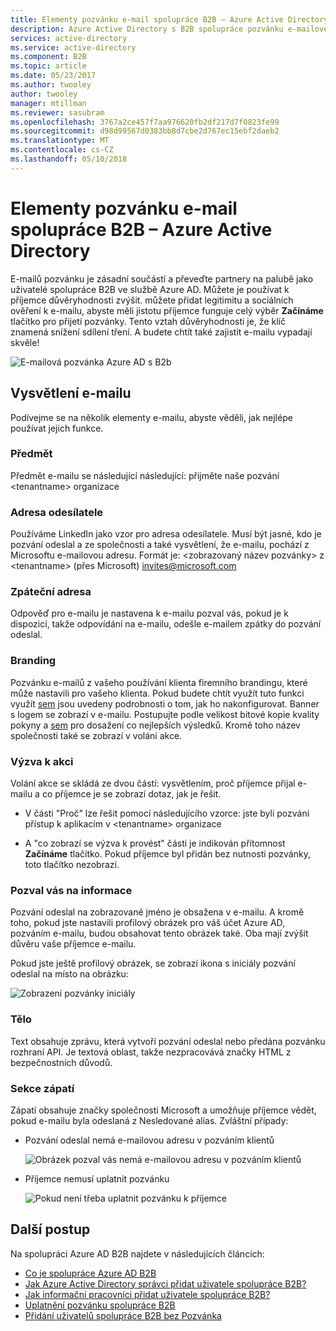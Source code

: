 ```yaml
---
title: Elementy pozvánku e-mail spolupráce B2B – Azure Active Directory | Microsoft Docs
description: Azure Active Directory s B2B spolupráce pozvánku e-mailové šablony
services: active-directory
ms.service: active-directory
ms.component: B2B
ms.topic: article
ms.date: 05/23/2017
ms.author: twooley
author: twooley
manager: mtillman
ms.reviewer: sasubram
ms.openlocfilehash: 3767a2ce457f7aa976620fb2df217d7f0823fe99
ms.sourcegitcommit: d98d99567d0383bb8d7cbe2d767ec15ebf2daeb2
ms.translationtype: MT
ms.contentlocale: cs-CZ
ms.lasthandoff: 05/10/2018
---
```

# <a name="the-elements-of-the-b2b-collaboration-invitation-email---azure-active-directory"></a>Elementy pozvánku e-mail spolupráce B2B – Azure Active Directory

E-mailů pozvánku je zásadní součástí a převeďte partnery na palubě jako uživatelé spolupráce B2B ve službě Azure AD. Můžete je používat k příjemce důvěryhodnosti zvýšit. můžete přidat legitimitu a sociálních ověření k e-mailu, abyste měli jistotu příjemce funguje celý výběr **Začínáme** tlačítko pro přijetí pozvánky. Tento vztah důvěryhodnosti je, že klíč znamená snížení sdílení tření. A budete chtít také zajistit e-mailu vypadají skvěle!

![E-mailová pozvánka Azure AD s B2b](media/active-directory-b2b-invitation-email/invitation-email.png)

## <a name="explaining-the-email"></a>Vysvětlení e-mailu
Podívejme se na několik elementy e-mailu, abyste věděli, jak nejlépe používat jejich funkce.

### <a name="subject"></a>Předmět
Předmět e-mailu se následující následující: přijměte naše pozvání &lt;tenantname&gt; organizace

### <a name="from-address"></a>Adresa odesílatele
Používáme LinkedIn jako vzor pro adresa odesílatele.  Musí být jasné, kdo je pozvání odeslal a ze společnosti a také vysvětlení, že e-mailu, pochází z Microsoftu e-mailovou adresu. Formát je: &lt;zobrazovaný název pozvánky&gt; z &lt;tenantname&gt; (přes Microsoft) <invites@microsoft.com>

### <a name="reply-to"></a>Zpáteční adresa
Odpověď pro e-mailu je nastavena k e-mailu pozval vás, pokud je k dispozici, takže odpovídání na e-mailu, odešle e-mailem zpátky do pozvání odeslal.

### <a name="branding"></a>Branding
Pozvánku e-mailů z vašeho používání klienta firemního brandingu, které může nastavili pro vašeho klienta. Pokud budete chtít využít tuto funkci využít [sem](https://docs.microsoft.com/azure/active-directory/active-directory-branding-custom-signon-azure-portal) jsou uvedeny podrobnosti o tom, jak ho nakonfigurovat. Banner s logem se zobrazí v e-mailu. Postupujte podle velikost bitové kopie kvality pokyny a [sem](https://docs.microsoft.com/azure/active-directory/active-directory-branding-custom-signon-azure-portal) pro dosažení co nejlepších výsledků. Kromě toho název společnosti také se zobrazí v volání akce.

### <a name="call-to-action"></a>Výzva k akci
Volání akce se skládá ze dvou částí: vysvětlením, proč příjemce přijal e-mailu a co příjemce je se zobrazí dotaz, jak je řešit.
- V části "Proč" lze řešit pomocí následujícího vzorce: jste byli pozváni přístup k aplikacím v &lt;tenantname&gt; organizace

- A "co zobrazí se výzva k provést" části je indikován přítomnost **Začínáme** tlačítko. Pokud příjemce byl přidán bez nutnosti pozvánky, toto tlačítko nezobrazí.

### <a name="inviters-information"></a>Pozval vás na informace
Pozvání odeslal na zobrazované jméno je obsažena v e-mailu. A kromě toho, pokud jste nastavili profilový obrázek pro váš účet Azure AD, pozváním e-mailu, budou obsahovat tento obrázek také. Oba mají zvýšit důvěru vaše příjemce e-mailu.

Pokud jste ještě profilový obrázek, se zobrazí ikona s iniciály pozvání odeslal na místo na obrázku:

  ![Zobrazení pozvánky iniciály](media/active-directory-b2b-invitation-email/inviters-initials.png)

### <a name="body"></a>Tělo
Text obsahuje zprávu, která vytvoří pozvání odeslal nebo předána pozvánku rozhraní API. Je textová oblast, takže nezpracovává značky HTML z bezpečnostních důvodů.

### <a name="footer-section"></a>Sekce zápatí
Zápatí obsahuje značky společnosti Microsoft a umožňuje příjemce vědět, pokud e-mailu byla odeslaná z Nesledované alias. Zvláštní případy:

- Pozvání odeslal nemá e-mailovou adresu v pozváním klientů

  ![Obrázek pozval vás nemá e-mailovou adresu v pozváním klientů](media/active-directory-b2b-invitation-email/inviter-no-email.png)


- Příjemce nemusí uplatnit pozvánku

  ![Pokud není třeba uplatnit pozvánku k příjemce](media/active-directory-b2b-invitation-email/when-recipient-doesnt-redeem.png)


## <a name="next-steps"></a>Další postup

Na spolupráci Azure AD B2B najdete v následujících článcích:

- [Co je spolupráce Azure AD B2B](active-directory-b2b-what-is-azure-ad-b2b.md)
- [Jak Azure Active Directory správci přidat uživatele spolupráce B2B?](active-directory-b2b-admin-add-users.md)
- [Jak informační pracovníci přidat uživatele spolupráce B2B?](active-directory-b2b-iw-add-users.md)
- [Uplatnění pozvánku spolupráce B2B](active-directory-b2b-redemption-experience.md)
- [Přidání uživatelů spolupráce B2B bez Pozvánka](active-directory-b2b-add-user-without-invite.md)
